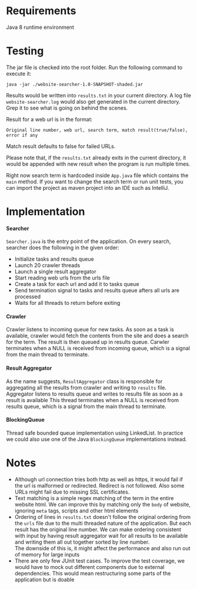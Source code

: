 # Requirements

Java 8 runtime environment

# Testing

The jar file is checked into the root folder. Run the following command to execute it:
  
```
java -jar ./website-searcher-1.0-SNAPSHOT-shaded.jar
```  

Results would be written into `results.txt` in your current directory. A log file `website-searcher.log` would also get 
generated in the current directory. Grep it to see what is going on behind the scenes. 

Result for a web url is in the format:

`Original line number, web url, search term, match result(true/false), error if any`

Match result defaults to false for failed URLs.

Please note that, if the `results.txt` already exits in the current directory, it would be appended with new result when 
the program is run multiple times.

Right now search term is hardcoded inside `App.java` file which contains the `main` method. If you want to change the search term or run unit tests, you 
can import the project as maven project into an IDE such as IntelliJ.     
 
# Implementation

#### Searcher

`Searcher.java` is the entry point of the application. On every search, searcher does the following in the given order:

* Initialize tasks and results queue
* Launch 20 crawler threads
* Launch a single result aggregator
* Start reading web urls from the urls file
* Create a task for each url and add it to tasks queue
* Send termination signal to tasks and results queue afters all urls are processed
* Waits for all threads to return before exiting
  
#### Crawler  

Crawler listens to incoming queue for new tasks. As soon as a task is available, crawler would fetch the contents 
from the site and does a search for the term. The result is then queued up in results queue.
Carwler terminates when a NULL is received from incoming queue, which is a signal from
the main thread to terminate. 

#### Result Aggregator 

As the name suggests, `ResultAggregator` class is responsible for aggregating all the results from crawler and writing 
to `results` file. Aggregator listens to results queue and writes to results file as soon as a result is available
This thread terminates when a NULL is received from results queue, which is a signal from the main thread to terminate.

#### BlockingQueue

Thread safe bounded queue implementation using LinkedList. In practice we could also use one of the 
Java <code>BlockingQueue</code> implementations instead.

# Notes

* Although url connection tries both http as well as https, it would fail if the url is malformed or redirected. 
Redirect is not followed. Also some URLs might fail due to missing SSL certificates.
* Text matching is a simple regex matching of the term in the entire website html. We can improve this by matching 
only the `body` of website, ignoring `meta` tags, scripts and other html elements
* Ordering of lines in `results.txt` doesn't follow the original ordering from the `urls` file due to the multi threaded 
nature of the application. But each result has the original line number. We can make ordering consistent with input by 
having result aggregator wait for all results to be available and writing them all out together sorted by line number.   
The downside of this is, it might affect the performance and also run out of memory for large inputs
* There are only few JUnit test cases. To improve the test coverage, we would have to mock out different components 
due to external dependencies. This would mean restructuring some parts of the application but is doable 
